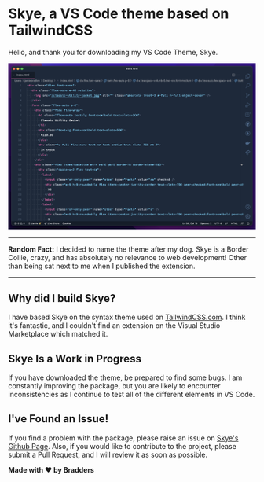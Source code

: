 # Skye, a VS Code theme based on TailwindCSS

Hello, and thank you for downloading my VS Code Theme, Skye.

![Screenshot of the Skye Theme](https://github.com/JamieBradders/Skye-VSCode-Theme/blob/main/images/skye-window.png?raw=true)

---

**Random Fact:** I decided to name the theme after my dog. Skye is a Border Collie, crazy, and has absolutely no relevance to web development! Other than being sat next to me when I published the extension.

---

## Why did I build Skye?

I have based Skye on the syntax theme used on [TailwindCSS.com](https://tailwindcss.com/). I think it's fantastic, and I couldn't find an extension on the Visual Studio Marketplace which matched it.

## Skye Is a Work in Progress

If you have downloaded the theme, be prepared to find some bugs. I am constantly improving the package, but you are likely to encounter inconsistencies as I continue to test all of the different elements in VS Code.

## I've Found an Issue!

If you find a problem with the package, please raise an issue on [Skye's Github Page](https://github.com/JamieBradders/Skye-VSCode-Theme). Also, if you would like to contribute to the project, please submit a Pull Request, and I will review it as soon as possible.

**Made with ❤️ by Bradders**
